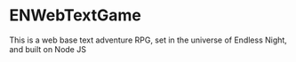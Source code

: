 # ENWebTextGame
This is a web base text adventure RPG, set in the universe of Endless Night, and built on Node JS
